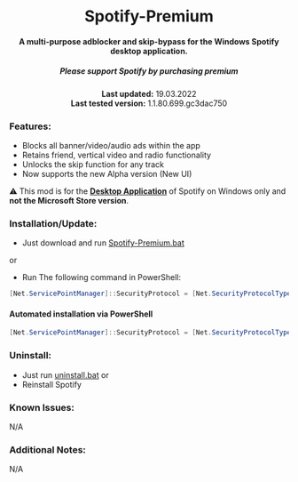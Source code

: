 <center>
    <h1 align="center">Spotify-Premium</h1>
    <h4 align="center">A multi-purpose adblocker and skip-bypass for the <strong>Windows</strong> Spotify desktop application.</h4>
    <h5 align="center">Please support Spotify by purchasing premium</h5>
    <p align="center">
        <strong>Last updated:</strong> 19.03.2022<br>
        <strong>Last tested version:</strong> 1.1.80.699.gc3dac750
    </p> 
</center>

### Features:
* Blocks all banner/video/audio ads within the app
* Retains friend, vertical video and radio functionality
* Unlocks the skip function for any track
* Now supports the new Alpha version (New UI)

:warning: This mod is for the [**Desktop Application**](https://www.spotify.com/download/windows/) of Spotify on Windows only and **not the Microsoft Store version**.

### Installation/Update:
* Just download and run [Spotify-Premium.bat](https://github.com/dotxyzcf/spotify-premium/releases/latest/download/Spotify-Premium.bat)  

or

* Run The following command in PowerShell:
```ps1
[Net.ServicePointManager]::SecurityProtocol = [Net.SecurityProtocolType]::Tls12; Invoke-WebRequest -UseBasicParsing 'https://raw.githubusercontent.com/dotxyzcf/spotify-premium/main/src/install.ps1' | Invoke-Expression
```

#### Automated installation via PowerShell

```powershell
[Net.ServicePointManager]::SecurityProtocol = [Net.SecurityProtocolType]::Tls12; Invoke-Expression "& { $(Invoke-WebRequest -UseBasicParsing 'https://raw.githubusercontent.com/dotxyzcf/spotify-premium/main/src/install.ps1') } -UninstallSpotifyStoreEdition -UpdateSpotify -RemoveAdPlaceholder"
```

### Uninstall:
* Just run [uninstall.bat](https://raw.githubusercontent.com/dotxyzcf/spotify-premium/main/src/uninstall.bat)
or
* Reinstall Spotify 

### Known Issues:  
N/A

### Additional Notes:
N/A
